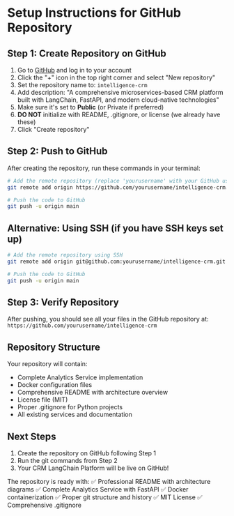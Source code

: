 # Setup Instructions for GitHub Repository

## Step 1: Create Repository on GitHub

1. Go to [GitHub](https://github.com) and log in to your account
2. Click the "+" icon in the top right corner and select "New repository"
3. Set the repository name to: `intelligence-crm`
4. Add description: "A comprehensive microservices-based CRM platform built with LangChain, FastAPI, and modern cloud-native technologies"
5. Make sure it's set to **Public** (or Private if preferred)
6. **DO NOT** initialize with README, .gitignore, or license (we already have these)
7. Click "Create repository"

## Step 2: Push to GitHub

After creating the repository, run these commands in your terminal:

```bash
# Add the remote repository (replace 'yourusername' with your GitHub username)
git remote add origin https://github.com/yourusername/intelligence-crm.git

# Push the code to GitHub
git push -u origin main
```

## Alternative: Using SSH (if you have SSH keys set up)

```bash
# Add the remote repository using SSH
git remote add origin git@github.com:yourusername/intelligence-crm.git

# Push the code to GitHub
git push -u origin main
```

## Step 3: Verify Repository

After pushing, you should see all your files in the GitHub repository at:
`https://github.com/yourusername/intelligence-crm`

## Repository Structure

Your repository will contain:
- Complete Analytics Service implementation
- Docker configuration files
- Comprehensive README with architecture overview
- License file (MIT)
- Proper .gitignore for Python projects
- All existing services and documentation

## Next Steps

1. Create the repository on GitHub following Step 1
2. Run the git commands from Step 2
3. Your CRM LangChain Platform will be live on GitHub!

The repository is ready with:
✅ Professional README with architecture diagrams
✅ Complete Analytics Service with FastAPI
✅ Docker containerization
✅ Proper git structure and history
✅ MIT License
✅ Comprehensive .gitignore
